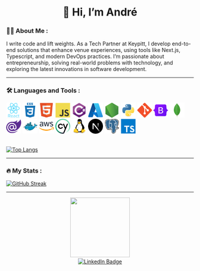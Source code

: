 <h1 align="center">👋 Hi, I’m André</h1>

### :man_technologist: About Me :

I write code and lift weights. As a Tech Partner at Keypitt, I develop end-to-end solutions that enhance venue experiences, using tools like Next.js, Typescript, and modern DevOps practices. I’m passionate about entrepreneurship, solving real-world problems with technology, and exploring the latest innovations in software development.

---

### :hammer_and_wrench: Languages and Tools :

<div>
  <img src="https://github.com/devicons/devicon/blob/master/icons/react/react-original-wordmark.svg" title="React" alt="React" width="40" height="40"/>
  <img src="https://github.com/devicons/devicon/blob/master/icons/css3/css3-plain-wordmark.svg"  title="CSS3" alt="CSS" width="40" height="40"/>
  <img src="https://github.com/devicons/devicon/blob/master/icons/html5/html5-original.svg" title="HTML5" alt="HTML" width="40" height="40"/>
  <img src="https://github.com/devicons/devicon/blob/master/icons/javascript/javascript-original.svg" title="JavaScript" alt="JavaScript" width="40" height="40"/>
  <img src="https://github.com/devicons/devicon/blob/master/icons/csharp/csharp-original.svg" title="Csharp" **alt="csharp" width="40" height="40"/>
  <img src="https://github.com/devicons/devicon/blob/master/icons/azure/azure-original.svg" title="Azure" **alt="Azure" width="40" height="40"/>
  <img src="https://github.com/devicons/devicon/blob/master/icons/nodejs/nodejs-original.svg" title="NodeJS" alt="NodeJS" width="40" height="40"/>
  <img src="https://github.com/devicons/devicon/blob/master/icons/python/python-original.svg" title="Python" **alt="Python" width="40" height="40"/>
  <img src="https://github.com/devicons/devicon/blob/master/icons/git/git-original.svg" title="Git" **alt="Git" width="40" height="40"/>
  <img src="https://github.com/devicons/devicon/blob/master/icons/bootstrap/bootstrap-original.svg" title="Bootstrap" **alt="Bootstrap" width="40" height="40"/>
  <img src="https://github.com/devicons/devicon/blob/master/icons/mongodb/mongodb-original.svg" title="Mongodb" alt="mongodb" width="40" height="40" />
  <img src="https://github.com/devicons/devicon/blob/master/icons/blazor/blazor-original.svg" title="Blazor" alt="blazor" width="40" height="40" />
  <img src="https://github.com/devicons/devicon/blob/master/icons/docker/docker-original.svg" title="Docker" alt="docker" width="40" height="40" />
  <img src="https://github.com/devicons/devicon/blob/master/icons/amazonwebservices/amazonwebservices-original-wordmark.svg" title="AWS" alt="aws" width="40" height="40" />
  <img src="https://github.com/devicons/devicon/blob/master/icons/cypressio/cypressio-original.svg" title="Cypress" alt="cypress" width="40" height="40" />
  <img src="https://github.com/devicons/devicon/blob/master/icons/linux/linux-original.svg" title="Linux" alt="linux" width="40" height="40" />
  <img src="https://github.com/devicons/devicon/blob/master/icons/nextjs/nextjs-original.svg" title="NextJS" alt="nextjs" width="40" height="40" />
  <img src="https://github.com/devicons/devicon/blob/master/icons/postgresql/postgresql-original.svg" title="PostgreSQL" alt="postgresql" width="40" height="40" />
  <img src="https://github.com/devicons/devicon/blob/master/icons/typescript/typescript-original.svg" title="Typescript" alt="typescript" width="40" height="40" />
</div>

<div><br>

  [![Top Langs](https://github-readme-stats.vercel.app/api/top-langs/?username=andber6&layout=compact&theme=vision-friendly-dark)](https://github.com/anuraghazra/github-readme-stats)
</div>

---

### :fire: My Stats :
  
<div>

  [![GitHub Streak](http://github-readme-streak-stats.herokuapp.com?user=andber6&theme=dark&background=000000)](https://git.io/streak-stats)
</div>

---

<div id="header" align="center">
  <img src="https://media.giphy.com/media/jdPMeyv9rn0hZHh8n9/giphy.gif" width="160" height="160" />
  <div>
    <a href="https://www.linkedin.com/in/andrebergan/">
      <img src="https://img.shields.io/badge/LinkedIn-blue?style=for-the-badge&logo=linkedin&logoColor=white" alt="LinkedIn Badge"/>
    </a>
  </div>
</div>
<!---
andber6/andber6 is a ✨ special ✨ repository because its `README.md` (this file) appears on your GitHub profile.
You can click the Preview link to take a look at your changes.
--->
